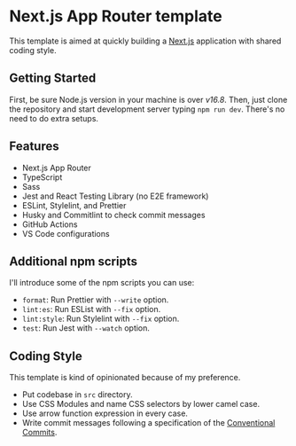 # Next.js App Router template

This template is aimed at quickly building a [Next.js](https://nextjs.org) application with shared coding style.

## Getting Started

First, be sure Node.js version in your machine is over _v16.8_.
Then, just clone the repository and start development server typing `npm run dev`. There's no need to do extra setups.

## Features

- Next.js App Router
- TypeScript
- Sass
- Jest and React Testing Library (no E2E framework)
- ESLint, Stylelint, and Prettier
- Husky and Commitlint to check commit messages
- GitHub Actions
- VS Code configurations

## Additional npm scripts

I'll introduce some of the npm scripts you can use:

- `format`: Run Prettier with `--write` option.
- `lint:es`: Run ESList with `--fix` option.
- `lint:style`: Run Stylelint with `--fix` option.
- `test`: Run Jest with `--watch` option.

## Coding Style

This template is kind of opinionated because of my preference.

- Put codebase in `src` directory.
- Use CSS Modules and name CSS selectors by lower camel case.
- Use arrow function expression in every case.
- Write commit messages following a specification of the [Conventional Commits](https://www.conventionalcommits.org/en/v1.0.0/).
